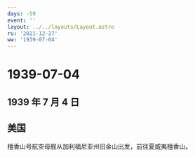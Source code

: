 ```yaml
---
days: -59
event: ''
layout: ../../layouts/Layout.astro
ru: '2021-12-27'
ww: '1939-07-04'
---
```


# 1939-07-04

## 1939 年 7 月 4 日

## 美国

檀香山号航空母舰从加利福尼亚州旧金山出发，前往夏威夷檀香山。